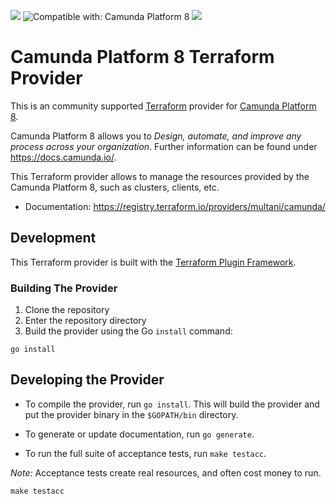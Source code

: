 [![](https://img.shields.io/badge/Community%20Extension-An%20open%20source%20community%20maintained%20project-FF4700)](https://github.com/camunda-community-hub/community) ![Compatible with: Camunda Platform 8](https://img.shields.io/badge/Compatible%20with-Camunda%20Platform%208-0072Ce) [![](https://img.shields.io/badge/Lifecycle-Incubating-blue)](https://github.com/Camunda-Community-Hub/community/blob/main/extension-lifecycle.md#incubating-)

# Camunda Platform 8 Terraform Provider

This is an community supported [Terraform](https://www.terraform.io/) provider
for [Camunda Platform 8](https://camunda.com/platform/).

Camunda Platform 8 allows you to *Design, automate, and improve any process across your organization*.
Further information can be found under https://docs.camunda.io/.

This Terraform provider allows to manage the resources provided by the Camunda
Platform 8, such as clusters, clients, etc.

* Documentation: https://registry.terraform.io/providers/multani/camunda/


## Development

This Terraform provider is built with the [Terraform Plugin Framework](https://github.com/hashicorp/terraform-plugin-framework).

### Building The Provider

1. Clone the repository
1. Enter the repository directory
1. Build the provider using the Go `install` command:

```shell
go install
```

## Developing the Provider

- To compile the provider, run `go install`. This will build the provider and put the provider binary in the `$GOPATH/bin` directory.

- To generate or update documentation, run `go generate`.

- To run the full suite of acceptance tests, run `make testacc`.

*Note:* Acceptance tests create real resources, and often cost money to run.

```shell
make testacc
```
